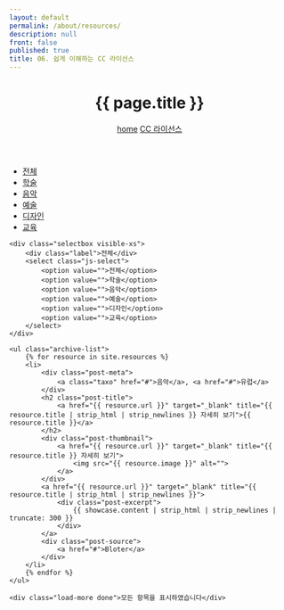 ```yaml
---
layout: default
permalink: /about/resources/
description: null
front: false
published: true
title: 06. 쉽게 이해하는 CC 라이선스
---
```


<header class="page-header">
    <h1 class="page-title">{{ page.title }}</h1>
    <div class="breadcrumbs">
        <span><a href="/" title="home" class="bc-home">home</a></span>
        <span><a href="/" title="home">CC 라이선스</a></span>
    </div>
</header><!-- .page-header -->

<div class="page-content">
    <ul class="tabs hidden-xs">
        <li class="on"><a href="">전체</a></li>
        <li><a href="">학술</a></li>
        <li><a href="">음악</a></li>
        <li><a href="">예술</a></li>
        <li><a href="">디자인</a></li>
        <li><a href="">교육</a></li>
    </ul>
    
    <div class="selectbox visible-xs">
        <div class="label">전체</div>
        <select class="js-select">
            <option value="">전체</option>
            <option value="">학술</option>
            <option value="">음악</option>
            <option value="">예술</option>
            <option value="">디자인</option>
            <option value="">교육</option>
        </select>
    </div>

    <ul class="archive-list">
        {% for resource in site.resources %}
        <li>
            <div class="post-meta">
                <a class="taxo" href="#">음악</a>, <a href="#">유럽</a>
            </div>
            <h2 class="post-title">
                <a href="{{ resource.url }}" target="_blank" title="{{ resource.title | strip_html | strip_newlines }} 자세히 보기">{{ resource.title }}</a>
            </h2>
            <div class="post-thumbnail">
                <a href="{{ resource.url }}" target="_blank" title="{{ resource.title }} 자세히 보기">
                    <img src="{{ resource.image }}" alt="">
                </a>
            </div>
            <a href="{{ resource.url }}" target="_blank" title="{{ resource.title | strip_html | strip_newlines }}">
                <div class="post-excerpt">
                    {{ showcase.content | strip_html | strip_newlines | truncate: 300 }}
                </div>
            </a>
            <div class="post-source">
                <a href="#">Bloter</a>
            </div>
        </li>
        {% endfor %}
    </ul>

    <div class="load-more done">모든 항목을 표시하였습니다</div>

</div>
